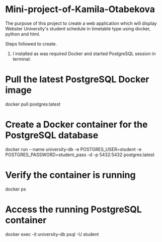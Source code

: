 
Mini-project-of-Kamila-Otabekova
=================================

The purpose of this project to create a web application which will display Webster University's student schedule in timetable type using docker, python and html.

Steps followed to create.

1. I installed as was required Docker and started PostgreSQL session in terminal:

# Pull the latest PostgreSQL Docker image
docker pull postgres:latest

# Create a Docker container for the PostgreSQL database
docker run --name university-db -e POSTGRES_USER=student -e POSTGRES_PASSWORD=student_pass -d -p 5432:5432 postgres:latest

# Verify the container is running
docker ps

# Access the running PostgreSQL container
docker exec -it university-db psql -U student


